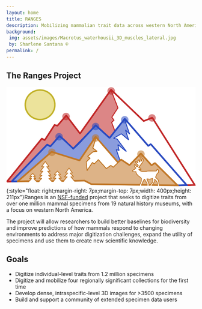 ```yaml
---
layout: home
title: RANGES
description: Mobilizing mammalian trait data across western North America for the study of evolution, ecology, and global change.
background:
 img: assets/images/Macrotus_waterhousii_3D_muscles_lateral.jpg
 by: Sharlene Santana ©
permalink: /
---
```


## The Ranges Project

![Ranges Logo](/assets/images/RangesCropped_Logo.png){:style="float: right;margin-right: 7px;margin-top: 7px;width: 400px;height: 211px"}Ranges is an [NSF-funded](https://www.nsf.gov/awardsearch/showAward?AWD_ID=2228385&HistoricalAwards=false) project that seeks to digitize traits from over one million mammal specimens from 19 natural history museums, with a focus on western North America.

The project will allow researchers to build better baselines for biodiversity and improve predictions of how mammals respond to changing environments to address major digitization challenges, expand the utility of specimens and use them to create new scientific knowledge.

## Goals

- Digitize individual-level traits from 1.2 million specimens
- Digitize and mobilize four regionally significant collections for the first time
- Develop dense, intraspecific-level 3D images for >3500 specimens
- Build and support a community of extended specimen data users
